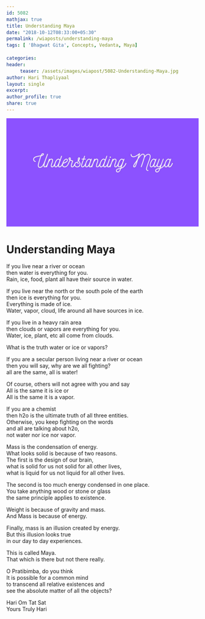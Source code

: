 ```yaml
--- 
id: 5082
mathjax: true  
title: Understanding Maya
date: "2018-10-12T08:33:00+05:30"
permalink: /wiaposts/understanding-maya
tags: [ 'Bhagwat Gita', Concepts, Vedanta, Maya]    

categories: 
header:
     teaser: /assets/images/wiapost/5082-Understanding-Maya.jpg
author: Hari Thapliyaal 
layout: single 
excerpt:  
author_profile: true 
share: true 
---
```


![Understanding Maya](/assets/images/wiapost/5082-Understanding-Maya.jpg)        
   
# Understanding Maya
    
If you live near a river or ocean     
then water is everything for you.     
Rain, ice, food, plant all have their source in water.    
    
If you live near the north or the south pole of the earth     
then ice is everything for you.     
Everything is made of ice.     
Water, vapor, cloud, life around all have sources in ice.    
    
If you live in a heavy rain area     
then clouds or vapors are everything for you.     
Water, ice, plant, etc all come from clouds.    
    
What is the truth water or ice or vapors?    
    
If you are a secular person living near a river or ocean     
then you will say, why are we all fighting?     
all are the same, all is water!    
    
Of course, others will not agree with you and say     
All is the same it is ice or     
All is the same it is a vapor.    
    
If you are a chemist     
then h2o is the ultimate truth of all three entities.     
Otherwise, you keep fighting on the words     
and all are talking about h2o,     
not water nor ice nor vapor.    
    
Mass is the condensation of energy.     
What looks solid is because of two reasons.     
The first is the design of our brain,     
what is solid for us not solid for all other lives,     
what is liquid for us not liquid for all other lives.    
    
The second is too much energy condensed in one place.     
You take anything wood or stone or glass     
the same principle applies to existence.    
    
Weight is because of gravity and mass.     
And Mass is because of energy.    
    
Finally, mass is an illusion created by energy.     
But this illusion looks true     
in our day to day experiences.    
    
This is called Maya.     
That which is there but not there really.    
    
O Pratibimba, do you think     
It is possible for a common mind     
to transcend all relative existences and     
see the absolute matter of all the objects?    
    
Hari Om Tat Sat     
Yours Truly Hari    
